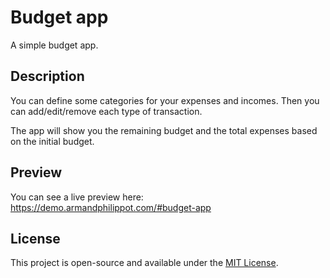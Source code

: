 # Budget app

A simple budget app.

## Description

You can define some categories for your expenses and incomes. Then you can add/edit/remove each type of transaction.

The app will show you the remaining budget and the total expenses based on the initial budget.

## Preview

You can see a live preview here: https://demo.armandphilippot.com/#budget-app

## License

This project is open-source and available under the [MIT License](../LICENSE).
